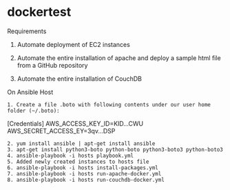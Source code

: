 # dockertest

Requirements

1. Automate deployment of EC2 instances

2. Automate the entire installation of apache and deploy a sample html file from a GitHub repository

3. Automate the entire installation of CouchDB


On Ansible Host

    1. Create a file .boto with following contents under our user home folder (~/.boto):
[Credentials]
AWS_ACCESS_KEY_ID=KID...CWU
AWS_SECRET_ACCESS_EY=3qv...DSP
       
    2. yum install ansible | apt-get install ansible
    3. apt-get install python3-boto python-boto python3-boto3 python-boto3
    4. ansible-playbook -i hosts playbook.yml
    5. Added newly created instances to hosts file
    6. ansible-playbook -i hosts install-packages.yml
    7. ansible-playbook -i hosts run-apache-docker.yml
    8. ansible-playbook -i hosts run-couchdb-docker.yml
